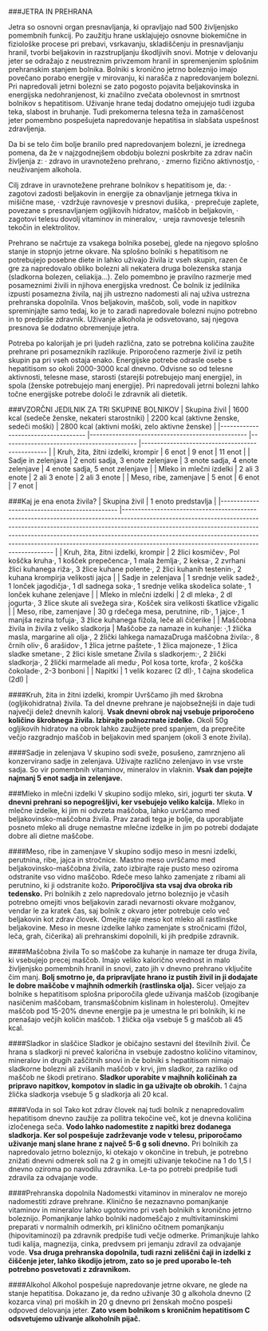 ###JETRA IN PREHRANA

Jetra so osnovni organ presnavljanja, ki opravljajo nad 500 življenjsko pomembnih funkcij. Po zaužitju hrane usklajujejo osnovne biokemične in fiziološke procese pri prebavi, vsrkavanju, skladiščenju in presnavljanju hranil, tvorbi beljakovin in razstrupljanju škodljivih snovi.
Motnje v delovanju jeter se odražajo z neustreznim privzemom hranil in spremenjenim splošnim prehranskim stanjem bolnika. Bolniki s kronično jetrno boleznijo imajo povečano porabo energije v mirovanju, ki narašča z napredovanjem bolezni.
Pri napredovali jetrni bolezni se zato pogosto pojavita beljakovinska in energijska nedohranjenost, ki značilno zvečata obolevnost in smrtnost bolnikov s hepatitisom. Uživanje hrane tedaj dodatno omejujejo tudi izguba teka, slabost in bruhanje. Tudi prekomerna telesna teža in zamaščenost jeter pomembno pospešujeta napredovanje hepatitisa in slabšata uspešnost zdravljenja.

Da bi se telo čim bolje branilo pred napredovanjem bolezni, je izrednega pomena, da že v najzgodnejšem obdobju bolezni poskrbite za zdrav način življenja z:
·         zdravo in uravnoteženo prehrano,
·         zmerno fizično aktivnostjo,
·         neuživanjem alkohola.

Cilj zdrave in uravnotežene prehrane bolnikov s hepatitisom je, da:
·         zagotovi zadosti beljakovin in energije za obnavljanje jetrnega tkiva in mišične mase,
·         vzdržuje ravnovesje v presnovi dušika,
·         preprečuje zaplete, povezane s presnavljanjem ogljikovih hidratov, maščob in beljakovin,
·         zagotovi telesu dovolj vitaminov in mineralov,
·         ureja ravnovesje telesnih tekočin in elektrolitov.

Prehrano se načrtuje za vsakega bolnika posebej, glede na njegovo splošno stanje in stopnjo jetrne okvare. Na splošno bolniki s hepatitisom ne potrebujejo posebne diete in lahko uživajo živila iz vseh skupin, razen če gre za napredovalo obliko bolezni ali nekatera druga bolezenska stanja (sladkorna bolezen, celiakija…). Zelo pomembno je pravilno razmerje med posameznimi živili in njihova energijska vrednost. Če bolnik iz jedilnika izpusti posamezna živila, naj jih ustrezno nadomesti ali naj uživa ustrezna prehranska dopolnila. Vnos beljakovin, maščob, soli, vode in napitkov spreminjajte samo tedaj, ko je to zaradi napredovale bolezni nujno potrebno in to predpiše zdravnik. Uživanje alkohola je odsvetovano, saj njegova presnova še dodatno obremenjuje jetra.

Potreba po kalorijah je pri ljudeh različna, zato se potrebna količina zaužite prehrane pri posameznikih razlikuje. Priporočeno razmerje živil iz petih skupin pa pri vseh ostaja enako. Energijske potrebe odrasle osebe s hepatitisom so okoli 2000-3000 kcal dnevno. Odvisne so od telesne aktivnosti, telesne mase, starosti (starejši potrebujejo manj energije), in spola (ženske potrebujejo manj energije). Pri napredovali jetrni bolezni lahko točne energijske potrebe določi le zdravnik ali dietetik.



###VZORČNI JEDILNIK ZA TRI SKUPINE BOLNIKOV
| Skupina živil                      	| 1600 kcal (sedeče ženske, nekateri starostniki) 	| 2200 kcal (aktivne ženske, sedeči moški) 	| 2800 kcal (aktivni moški, zelo aktivne ženske) 	|
|------------------------------------	|-------------------------------------------------	|------------------------------------------	|------------------------------------------------	|
| Kruh, žita, žitni izdelki, krompir 	| 6 enot                                          	| 9 enot                                   	| 11 enot                                        	|
| Sadje in zelenjava                 	| 2 enoti sadja, 3 enote zelenjave                	| 3 enote sadja, 4 enote zelenjave         	| 4 enote sadja, 5 enot zelenjave                	|
| Mleko in mlečni izdelki            	| 2 ali 3 enote                                   	| 2 ali 3 enote                            	| 2 ali 3 enote                                  	|
| Meso, ribe, zamenjave              	| 5 enot                                          	| 6 enot                                   	| 7 enot                                         	|
 
###Kaj je ena enota živila?
| Skupina živil                                	| 1 enoto predstavlja                                                                                                                                                                                                                                                                                                                                                            	|
|----------------------------------------------	|--------------------------------------------------------------------------------------------------------------------------------------------------------------------------------------------------------------------------------------------------------------------------------------------------------------------------------------------------------------------------------	|
| Kruh, žita, žitni izdelki, krompir           	| 2 žlici kosmičev·, Pol koščka kruha·, 1 košček prepečenca·, 1 mala žemlja·, 2 keksa·, 2 zvrhani žlici kuhanega riža·, 3 žlice kuhane polente·, 2 žlici kuhanih testenin·, 2 kuhana krompirja velikosti jajca                                                                                                                                                                   	|
| Sadje in zelenjava                           	| 1 srednje velik sadež·, 1 lonček jagodičja·, 1 dl sadnega soka·, 1 srednje velika skodelica solate·, 1 lonček kuhane zelenjave                                                                                                                                                                                                                                                 	|
| Mleko in mlečni izdelki                      	| 2 dl mleka·, 2 dl jogurta·, 3 žlice skute ali svežega sira·, Košček sira velikosti škatlice vžigalic                                                                                                                                                                                                                                                                           	|
| Meso, ribe, zamenjave                        	| 30 g rdečega mesa, perutnine, rib·, 1 jajce·, 1 manjša rezina tofuja·, 3 žlice kuhanega fižola,  leče ali čičerike                                                                                                                                                                                                                                                             	|
| Maščobna živila in živila z veliko sladkorja 	| Maščobe za namaze in kuhanje: ·,1 žlička masla, margarine ali olja·, 2 žlički lahkega namazaDruga maščobna živila:·, 8 črnih oliv·, 6 arašidov·, 1 žlica jetrne paštete·, 1 žlica majoneze·, 1 žlica sladke smetane·, 2 žlici kisle smetane  Živila s sladkorjem:·, 2 žlički sladkorja·, 2 žlički marmelade ali medu·, Pol kosa torte, krofa·, 2 koščka čokolade·, 2-3 bonboni 	|
| Napitki                                      	| 1 velik kozarec (2 dl)·, 1 čajna skodelica (2dl)                                                                                                                                                                                                                                                                                                                               	|
 
####Kruh, žita in žitni izdelki, krompir
Uvrščamo jih med škrobna (ogljikohidratna) živila. Ta del dnevne prehrane je najobsežnejši in daje tudi največji delež dnevnih kalorij. **Vsak dnevni obrok naj vsebuje priporočeno količino škrobnega živila. Izbirajte polnozrnate izdelke.** Okoli 50g ogljikovih hidratov na obrok lahko zaužijete pred spanjem, da preprečite večjo razgradnjo maščob in beljakovin med spanjem (okoli 3 enote živila).

####Sadje in zelenjava
V skupino sodi sveže, posušeno, zamrznjeno ali konzervirano sadje in zelenjava. Uživajte različno zelenjavo in vse vrste sadja. So vir pomembnih vitaminov, mineralov in vlaknin. **Vsak dan pojejte najmanj 5 enot sadja in zelenjave.**

###Mleko in mlečni izdelki
V skupino sodijo mleko, siri, jogurti ter skuta. **V dnevni prehrani so nepogrešljivi, ker vsebujejo veliko kalcija.** Mleko in mlečne izdelke, ki jim ni odvzeta maščoba, lahko uvrščamo med beljakovinsko-maščobna živila. Prav zaradi tega je bolje, da uporabljate posneto mleko ali druge nemastne mlečne izdelke in jim po potrebi dodajate dobre ali dietne maščobe.

####Meso, ribe in zamenjave
V skupino sodijo meso in mesni izdelki, perutnina, ribe, jajca in stročnice. Mastno meso uvrščamo med beljakovinsko-maščobna živila, zato izbirajte raje pusto meso oziroma odstranite vso vidno maščobo. Rdeče meso lahko zamenjate z ribami ali perutnino, ki ji odstranite kožo. **Priporočljiva sta vsaj dva obroka rib tedensko.** Pri bolnikih z zelo napredovalo jetrno boleznijo je včasih potrebno omejiti vnos beljakovin zaradi nevarnosti okvare možganov, vendar le za kratek čas, saj bolnik z okvaro jeter potrebuje celo več beljakovin kot zdrav človek. Omejite raje meso kot mleko ali rastlinske beljakovine. Meso in mesne izdelke lahko zamenjate s stročnicami (fižol, leča, grah, čičerika) ali prehranskimi dopolnili, ki jih predpiše zdravnik.

####Maščobna živila
To so maščobe za kuhanje in namaze ter druga živila, ki vsebujejo precej maščob. Imajo veliko kalorično vrednost in malo življenjsko pomembnih hranil in snovi, zato jih v dnevno prehrano vključite čim manj. **Bolj smotrno je, da pripravljate hrano iz pustih živil in ji dodajate le dobre maščobe v majhnih odmerkih (rastlinska olja).** Sicer veljajo za  bolnike s hepatitisom splošna priporočila glede uživanja maščob (izogibanje nasičenim maščobam, transmaščobnim kislinam in holesterolu). Omejitev maščob pod 15-20% dnevne energije pa je umestna le pri bolnikih, ki ne prenašajo večjih količin maščob. 1 žlička olja vsebuje 5 g maščob ali 45 kcal.

####Sladkor in slaščice
Sladkor je običajno sestavni del številnih živil. Če hrana s sladkorji ni preveč kalorična in vsebuje zadostno količino vitaminov, mineralov in drugih zaščitnih snovi in če bolniki s hepatitisom nimajo sladkorne bolezni ali zvišanih maščob v krvi, jim sladkor, za razliko od maščob ne škodi pretirano. **Sladkor uporabite v majhnih količinah za pripravo napitkov, kompotov in sladic in ga uživajte ob obrokih.** 1 čajna žlička sladkorja vsebuje 5 g sladkorja ali 20 kcal.

####Voda in sol
Tako kot zdrav človek naj tudi bolnik z nenapredovalim hepatitisom dnevno zaužije za pollitra tekočine več, kot je dnevna količina izločenega seča. **Vodo lahko nadomestite z napitki brez dodanega sladkorja. Ker sol pospešuje zadrževanje vode v telesu, priporočamo uživanje manj slane hrane z največ 5-6 g soli dnevno.** Pri bolnikih za napredovalo jetrno boleznijo, ki otekajo v okončine in trebuh, je potrebno znižati dnevni odmerek soli na 2 g in omejiti uživanje tekočine na 1 do 1,5 l dnevno oziroma po navodilu zdravnika. Le-ta po potrebi predpiše tudi zdravila za odvajanje vode.

####Prehranska dopolnila
Nadomestki vitaminov in mineralov ne morejo nadomestiti zdrave prehrane. Klinično še nezaznavno pomanjkanje vitaminov in mineralov lahko ugotovimo pri vseh bolnikih s kronično jetrno boleznijo. Pomanjkanje lahko bolniki nadomeščajo z multivitaminskimi preparati v normalnih odmerkih, pri klinično očitnem pomanjkanju (hipovitaminozi) pa zdravnik predpiše tudi večje odmerke. Primanjkuje lahko tudi kalija, magnezija, cinka, predvsem pri jemanju zdravil za odvajanje vode. **Vsa druga prehranska dopolnila, tudi razni zeliščni čaji in izdelki z čiščenje jeter, lahko škodijo jetrom, zato so je pred uporabo le-teh potrebno posvetovati z zdravnikom.** 
 
####Alkohol
Alkohol pospešuje napredovanje jetrne okvare, ne glede na stanje hepatitisa. Dokazano je, da redno uživanje 30 g alkohola dnevno (2 kozarca vina) pri moških in 20 g dnevno pri ženskah močno pospeši odpoved delovanja jeter. **Zato vsem bolnikom s kroničnim hepatitisom C odsvetujemo uživanje alkoholnih pijač.**
 
